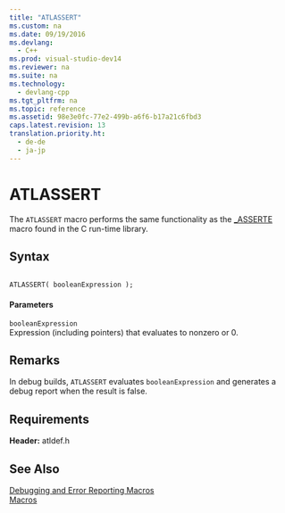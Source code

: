 ```yaml
---
title: "ATLASSERT"
ms.custom: na
ms.date: 09/19/2016
ms.devlang: 
  - C++
ms.prod: visual-studio-dev14
ms.reviewer: na
ms.suite: na
ms.technology: 
  - devlang-cpp
ms.tgt_pltfrm: na
ms.topic: reference
ms.assetid: 98e3e0fc-77e2-499b-a6f6-b17a21c6fbd3
caps.latest.revision: 13
translation.priority.ht: 
  - de-de
  - ja-jp
---
```

# ATLASSERT
The `ATLASSERT` macro performs the same functionality as the [_ASSERTE](../vs140/_ASSERT--_ASSERTE--_ASSERT_EXPR-Macros.md) macro found in the C run-time library.  
  
## Syntax  
  
```  
  
ATLASSERT( booleanExpression );  
```  
  
#### Parameters  
 `booleanExpression`  
 Expression (including pointers) that evaluates to nonzero or 0.  
  
## Remarks  
 In debug builds, `ATLASSERT` evaluates `booleanExpression` and generates a debug report when the result is false.  
  
## Requirements  
 **Header:** atldef.h  
  
## See Also  
 [Debugging and Error Reporting Macros](../vs140/Debugging-and-Error-Reporting-Macros.md)   
 [Macros](../vs140/ATL-Macros.md)